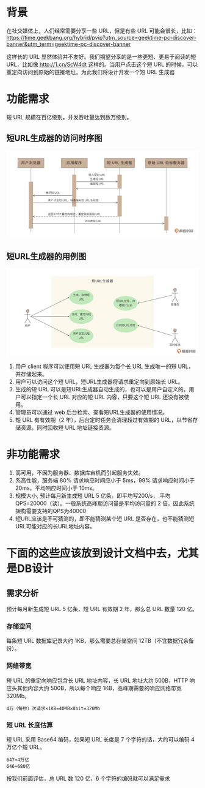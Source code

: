 # 背景
在社交媒体上，人们经常需要分享一些 URL，但是有些 URL 可能会很长，比如：https://time.geekbang.org/hybrid/pvip?utm_source=geektime-pc-discover-banner&utm_term=geektime-pc-discover-banner

这样长的 URL 显然体验并不友好。我们期望分享的是一些更短、更易于阅读的短 URL，比如像 http://1.cn/ScW4dt 这样的。当用户点击这个短 URL 的时候，可以重定向访问到原始的链接地址。为此我们将设计开发一个短 URL 生成器

# 功能需求
短 URL 规模在百亿级别，并发吞吐量达到数万级别。
## 短URL生成器的访问时序图
![Resilience](./../pictures/short_url1.png)

## 短URL生成器的用例图
![Resilience](./../pictures/short_url2.png)
1. 用户 client 程序可以使用短 URL 生成器为每个长 URL 生成唯一的短 URL，并存储起来。
2. 用户可以访问这个短 URL，短URL生成器将请求重定向到原始长 URL。
3. 生成的短 URL 可以是短URL生成器自动生成的，也可以是用户自定义的。用户可以指定一个长 URL 对应的短 URL 内容，只要这个短 URL 还没有被使用。
4. 管理员可以通过 web 后台检索、查看短URL生成器的使用情况。
5. 短 URL 有有效期（2 年），后台定时任务会清理超过有效期的 URL，以节省存储资源，同时回收短 URL 地址链接资源。

# 非功能需求
1. 高可用，不因为服务器、数据库宕机而引起服务失效。 
2. 系高性能，服务端 80% 请求响应时间应小于 5ms，99% 请求响应时间小于 20ms，平均响应时间小于 10ms。
3. 规模大小, 预计每月新生成短 URL 5 亿条，即平均写200/s， 平均QPS=20000（读）。一般系统高峰期访问量是平均访问量的 2 倍，因此系统架构需要支持的QPS为40000
4. 短URL应该是不可猜测的，即不能猜测某个短 URL 是否存在，也不能猜测短URL可能对应的长URL地址内容。



# 下面的这些应该放到设计文档中去，尤其是DB设计

## 需求分析
预计每月新生成短 URL 5 亿条，短 URL 有效期 2 年，那么总 URL 数量 120 亿。
### 存储空间
每条短 URL 数据库记录大约 1KB，那么需要总存储空间 12TB（不含数据冗余备份）。
### 网络带宽
短 URL 的重定向响应包含长 URL 地址内容，长 URL 地址大约 500B，HTTP 响应头其他内容大约 500B，所以每个响应 1KB，高峰期需要的响应网络带宽 320Mb。
```shell
4万（每秒）次请求×1KB=40MB×8bit=320Mb
```

### 短 URL 长度估算
短 URL 采用 Base64 编码，如果短 URL 长度是 7 个字符的话，大约可以编码 4 万亿个短 URL。
```shell
647≈4万亿
646≈680亿
```
按我们前面评估，总 URL 数 120 亿，6 个字符的编码就可以满足需求

